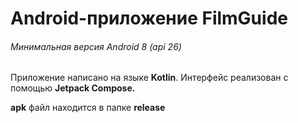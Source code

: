 # Android-приложение FilmGuide

###### Минимальная версия Android 8 (api 26)

Приложение написано на языке **Kotlin**. Интерфейс реализован с помощью **Jetpack Compose.**



**apk** файл находится в папке **release** 


